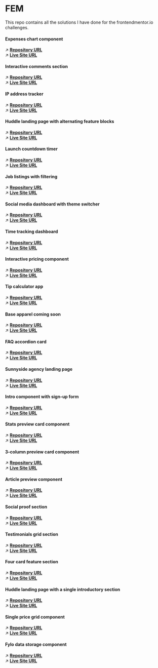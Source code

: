 # FEM

This repo contains all the solutions I have done for the frontendmentor.io challenges. 

#### Expenses chart component
:arrow_upper_right: **[Repository URL](https://github.com/Yemisrach15/FEM/tree/main/expenses-chart-component)** <br>
:arrow_upper_right: **[Live Site URL](https://fem-expenses-chart-component-yemisrach15.vercel.app/)**

#### Interactive comments section
:arrow_upper_right: **[Repository URL](https://github.com/Yemisrach15/interactive-comments-section)** <br>
:arrow_upper_right: **[Live Site URL](https://interactive-comment-section-tawny.vercel.app/)**

#### IP address tracker
:arrow_upper_right: **[Repository URL](https://github.com/Yemisrach15/FEM/tree/main/ip-address-tracker)** <br>
:arrow_upper_right: **[Live Site URL](https://fem-ip-address-tracker-delta.vercel.app/)**

#### Huddle landing page with alternating feature blocks
:arrow_upper_right: **[Repository URL](https://github.com/Yemisrach15/FEM/tree/main/huddle-landing-page-with-alternating-feature-blocks)** <br>
:arrow_upper_right: **[Live Site URL](https://fem-huddle-landing-page-with-alternating-feature-blocks.vercel.app/)**

#### Launch countdown timer
:arrow_upper_right: **[Repository URL](https://github.com/Yemisrach15/FEM/tree/main/launch-countdown-timer)** <br>
:arrow_upper_right: **[Live Site URL](https://fem-launch-countdown-timer-yemisrach15.vercel.app/)**

#### Job listings with filtering
:arrow_upper_right: **[Repository URL](https://github.com/Yemisrach15/FEM/tree/main/static-job-listings)** <br>
:arrow_upper_right: **[Live Site URL](https://static-job-listings-yemisrach15.vercel.app/)**

#### Social media dashboard with theme switcher
:arrow_upper_right: **[Repository URL](https://github.com/Yemisrach15/FEM/tree/main/social-media-dashboard-with-theme-switcher)** <br>
:arrow_upper_right: **[Live Site URL](https://fem-social-media-dashboard-with-theme-switcher-seven.vercel.app/)**

#### Time tracking dashboard
:arrow_upper_right: **[Repository URL](https://github.com/Yemisrach15/FEM/tree/main/time-tracking-dashboard-main)** <br>
:arrow_upper_right: **[Live Site URL](https://fem-time-tracking-dashboard-yemisrach15.vercel.app/)**

#### Interactive pricing component
:arrow_upper_right: **[Repository URL](https://github.com/Yemisrach15/FEM/tree/main/interactive-pricing-component)** <br>
:arrow_upper_right: **[Live Site URL](https://fem-interactive-pricing-component-yemisrach15.vercel.app/)**

#### Tip calculator app
:arrow_upper_right: **[Repository URL](https://github.com/Yemisrach15/FEM/tree/main/tip-calculator-app)** <br>
:arrow_upper_right: **[Live Site URL](https://fem-tip-calculator-app.vercel.app/)**


#### Base apparel coming soon
:arrow_upper_right: **[Repository URL](https://github.com/Yemisrach15/FEM/tree/main/base-apparel-coming-soon)** <br>
:arrow_upper_right: **[Live Site URL](https://fem-base-apparel-coming-soon-kappa.vercel.app/)**


#### FAQ accordion card
:arrow_upper_right: **[Repository URL](https://github.com/Yemisrach15/FEM/tree/main/faq-accordion-card)** <br>
:arrow_upper_right: **[Live Site URL](https://fem-faq-accordion-card-roan.vercel.app/)**


#### Sunnyside agency landing page
:arrow_upper_right: **[Repository URL](https://github.com/Yemisrach15/FEM/tree/main/sunnyside-agency-landing-page)** <br>
:arrow_upper_right: **[Live Site URL](https://fem-sunnyside-agency-landing-page.vercel.app/)**


#### Intro component with sign-up form
:arrow_upper_right: **[Repository URL](https://github.com/Yemisrach15/FEM/tree/main/intro-component-with-signup-form)** <br>
:arrow_upper_right: **[Live Site URL](https://fem-intro-component-with-signup-form-jade.vercel.app/)**


#### Stats preview card component
:arrow_upper_right: **[Repository URL](https://github.com/Yemisrach15/FEM/tree/main/stats-preview-card-component)** <br>
:arrow_upper_right: **[Live Site URL](https://stats-preview-card-component-blush.vercel.app/)**


#### 3-column preview card component
:arrow_upper_right: **[Repository URL](https://github.com/Yemisrach15/FEM/tree/main/3-column-preview-card-component)** <br>
:arrow_upper_right: **[Live Site URL](https://3-column-preview-card-component-fawn.vercel.app/)**


#### Article preview component
:arrow_upper_right: **[Repository URL](https://github.com/Yemisrach15/FEM/tree/main/article-preview-component)** <br>
:arrow_upper_right: **[Live Site URL](https://article-preview-component-ecru-sigma.vercel.app/)**


#### Social proof section
:arrow_upper_right: **[Repository URL](https://github.com/Yemisrach15/FEM/tree/main/social-proof-section)** <br>
:arrow_upper_right: **[Live Site URL](https://social-proof-section-gamma-fawn.vercel.app/)** <br>


#### Testimonials grid section
:arrow_upper_right: **[Repository URL](https://github.com/Yemisrach15/FEM/tree/main/testimonials-grid-section)** <br>
:arrow_upper_right: **[Live Site URL](https://testimonials-grid-section-blush.vercel.app/)** <br>


#### Four card feature section
:arrow_upper_right: **[Repository URL](https://github.com/Yemisrach15/FEM/tree/main/four-card-feature-section)** <br>
:arrow_upper_right: **[Live Site URL](https://four-card-feature-section-eta-beige.vercel.app/)** <br>


#### Huddle landing page with a single introductory section
:arrow_upper_right: **[Repository URL](https://github.com/Yemisrach15/FEM/tree/main/huddle-landing-page-with-single-introductory-section)** <br>
:arrow_upper_right: **[Live Site URL](https://huddle-landing-page-with-single-introductory-section-fnbceugk4.vercel.app/)** <br>


#### Single price grid component
:arrow_upper_right: **[Repository URL](https://github.com/Yemisrach15/FEM/tree/main/single-price-grid-component)** <br>
:arrow_upper_right: **[Live Site URL](https://single-price-grid-component-five-teal.vercel.app/)** <br>


#### Fylo data storage component
:arrow_upper_right: **[Repository URL](https://github.com/Yemisrach15/FEM/tree/main/Fylo-data-storage-component)** <br>
:arrow_upper_right: **[Live Site URL](https://fylo-data-storage-component-gold-alpha.vercel.app/)** <br>
